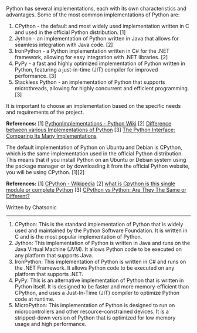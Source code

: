 Python has several implementations, each with its own characteristics and advantages. Some of the most common implementations of Python are:

1. CPython - the default and most widely used implementation written in C and used in the official Python distribution. [1]
2. Jython - an implementation of Python written in Java that allows for seamless integration with Java code. [2]
3. IronPython - a Python implementation written in C# for the .NET framework, allowing for easy integration with .NET libraries. [2]
4. PyPy - a fast and highly optimized implementation of Python written in Python, featuring a just-in-time (JIT) compiler for improved performance. [3]
5. Stackless Python - an implementation of Python that supports microthreads, allowing for highly concurrent and efficient programming. [3]

It is important to choose an implementation based on the specific needs and requirements of the project.

**References:**
[1] [PythonImplementations - Python Wiki](https://wiki.python.org/moin/PythonImplementations)
[2] [Difference between various Implementations of Python](https://www.geeksforgeeks.org/difference-various-implementations-python/)
[3] [The Python Interface: Comparing Its Many Implementations](https://www.toptal.com/python/why-are-there-so-many-pythons)

The default implementation of Python on Ubuntu and Debian is CPython, which is the same implementation used in the official Python distribution. This means that if you install Python on an Ubuntu or Debian system using the package manager or by downloading it from the official Python website, you will be using CPython. [1][2]

**References:**
[1] [CPython - Wikipedia](https://en.wikipedia.org/wiki/CPython)
[2] [what is Cpython is this single module or complete Python](https://stackoverflow.com/questions/69835798/what-is-cpython-is-this-single-module-or-complete-python)
[3] [CPython vs Python: Are They The Same or Different?](https://www.codeconquest.com/blog/cpython-vs-python-are-they-the-same-or-different/)

Written by Chatsonic

---



1. CPython: This is the standard implementation of Python that is widely used and maintained by the Python Software Foundation. It is written in C and is the most popular implementation of Python.
2. Jython: This implementation of Python is written in Java and runs on the Java Virtual Machine (JVM). It allows Python code to be executed on any platform that supports Java.
3. IronPython: This implementation of Python is written in C# and runs on the .NET Framework. It allows Python code to be executed on any platform that supports .NET.
4. PyPy: This is an alternative implementation of Python that is written in Python itself. It is designed to be faster and more memory-efficient than CPython, and uses a Just-In-Time (JIT) compiler to optimize Python code at runtime.
5. MicroPython: This implementation of Python is designed to run on microcontrollers and other resource-constrained devices. It is a stripped-down version of Python that is optimized for low memory usage and high performance.
